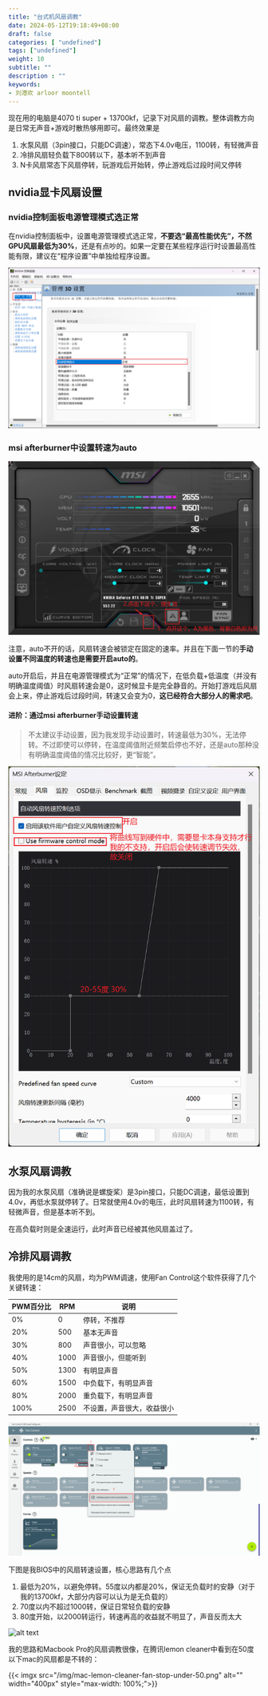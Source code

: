```yaml
---
title: "台式机风扇调教"
date: 2024-05-12T19:18:49+08:00
draft: false
categories: [ "undefined"]
tags: ["undefined"]
weight: 10
subtitle: ""
description : ""
keywords:
- 刘港欢 arloor moontell
---
```


现在用的电脑是4070 ti super + 13700kf，记录下对风扇的调教。整体调教方向是日常无声音+游戏时散热够用即可。最终效果是

1. 水泵风扇（3pin接口，只能DC调速），常态下4.0v电压，1100转，有轻微声音
2. 冷排风扇轻负载下800转以下，基本听不到声音 
3. N卡风扇常态下风扇停转，玩游戏后开始转，停止游戏后过段时间又停转
<!--more-->


## nvidia显卡风扇设置

### nvidia控制面板电源管理模式选正常

在nvidia控制面板中，设置电源管理模式选正常，**不要选“最高性能优先”，不然GPU风扇最低为30%**，还是有点吵的。如果一定要在某些程序运行时设置最高性能有限，建议在“程序设置”中单独给程序设置。

![alt text](/img/nvidia-control-pannel-power-normal.png)

### msi afterburner中设置转速为auto

![alt text](/img/afterburner-auto-speed.png)

注意，auto不开的话，风扇转速会被锁定在固定的速率。并且在下面一节的**手动设置不同温度的转速也是需要开启auto的**。

auto开启后，并且在电源管理模式为“正常”的情况下，在低负载+低温度（并没有明确温度阈值）时风扇转速会是0，这时候显卡是完全静音的。开始打游戏后风扇会上来，停止游戏后过段时间，转速又会变为0，**这已经符合大部分人的需求吧**。

#### 进阶：通过msi afterburner手动设置转速

> 不太建议手动设置，因为我发现手动设置时，转速最低为30%，无法停转。不过即使可以停转，在温度阈值附近频繁启停也不好，还是auto那种没有明确温度阈值的情况比较好，更“智能”。

![alt text](/img/afterburner-custom-speed.png)

## 水泵风扇调教

因为我的水泵风扇（准确说是螺旋桨）是3pin接口，只能DC调速，最低设置到4.0v，再低水泵就停转了。日常就使用4.0v的电压，此时风扇转速为1100转，有轻微声音，但是基本听不到。

在高负载时则是全速运行，此时声音已经被其他风扇盖过了。

## 冷排风扇调教

我使用的是14cm的风扇，均为PWM调速，使用Fan Control这个软件获得了几个关键转速：

| PWM百分比 | RPM | 说明 |
| --- | --- | --- |
| 0% | 0 | 停转，不推荐 |
| 20% | 500 | 基本无声音 |
| 30% | 800 | 声音很小，可以忽略 |
| 40% | 1000 | 声音很小，但能听到 |
| 50% | 1300 | 有明显声音 |
| 60% | 1500 | 中负载下，有明显声音 |
| 80% | 2000 | 重负载下，有明显声音 |
| 100% | 2500 | 不设置，声音很大，收益很小 |

![alt text](/img/fancontrol-auto-detect-speed.png)

下图是我BIOS中的风扇转速设置，核心思路有几个点

1. 最低为20%，以避免停转。55度以内都是20%，保证无负载时的安静（对于我的13700kf，大部分内容可以认为是无负载的）
2. 70度以内不超过1000转，保证日常轻负载的安静
3. 80度开始，以2000转运行，转速再高的收益就不明显了，声音反而太大

![alt text](/img/bios-cpu-fan-control.bmp)

我的思路和Macbook Pro的风扇调教很像，在腾讯lemon cleaner中看到在50度以下mac的风扇都是不转的：

{{< imgx src="/img/mac-lemon-cleaner-fan-stop-under-50.png" alt="" width="400px" style="max-width: 100%;">}}